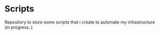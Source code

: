 # Scripts

Repository to store some scripts that i create to automate my infrastructure (in progress..)
